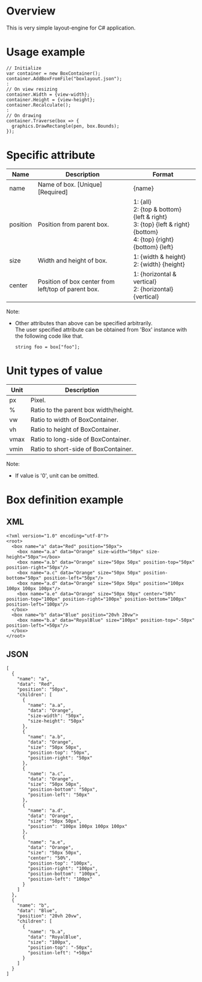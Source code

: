 ﻿# Overview

This is very simple layout-engine for C# application.

# Usage example

```
// Initialize
var container = new BoxContainer();
container.AddBoxFromFile("boxlayout.json");
:
// On view resizing
container.Width = {view-width};
container.Height = {view-height};
container.Recalculate();
:
// On drawing
container.Traverse(box => {
  graphics.DrawRectangle(pen, box.Bounds);
});
```

# Specific attribute

Name     | Description                      | Format
---------|----------------------------------|--------
name     | Name of box. [Unique] [Required] | {name}
position | Position from parent box.        | 1: {all} <br> 2: {top & bottom} {left & right} <br> 3: {top} {left & right} {bottom} <br> 4: {top} {right} {bottom} {left}
size     | Width and height of box.         | 1: {width & height} <br> 2: {width} {height}
center   | Position of box center from left/top of parent box. | 1: {horizontal & vertical} <br> 2: {horizontal} {vertical}

Note:  
* Other attributes than above can be specified arbitrarily.  
  The user specified attribute can be obtained from 'Box' instance with the following code like that.
  ```
  string foo = box["foo"];
  ```

# Unit types of value

Unit | Description
-----|-------------
px   | Pixel.
%    | Ratio to the parent box width/height.
vw   | Ratio to width of BoxContainer.
vh   | Ratio to height of BoxContainer.
vmax | Ratio to long-side of BoxContainer.
vmin | Ratio to short-side of BoxContainer.

Note:  
* If value is '0', unit can be omitted.

# Box definition example

## XML

```
<?xml version="1.0" encoding="utf-8"?>
<root>
  <box name="a" data="Red" position="50px">
    <box name="a.a" data="Orange" size-width="50px" size-height="50px"></box>
    <box name="a.b" data="Orange" size="50px 50px" position-top="50px" position-right="50px"/>
    <box name="a.c" data="Orange" size="50px 50px" position-bottom="50px" position-left="50px"/>
    <box name="a.d" data="Orange" size="50px 50px" position="100px 100px 100px 100px"/>
    <box name="a.e" data="Orange" size="50px 50px" center="50%" position-top="100px" position-right="100px" position-bottom="100px" position-left="100px"/>
  </box>
  <box name="b" data="Blue" position="20vh 20vw">
    <box name="b.a" data="RoyalBlue" size="100px" position-top="-50px" position-left="+50px"/>
  </box>
</root>
```

## JSON

```
[
  {
    "name": "a",
    "data": "Red",
    "position": "50px",
    "children": [
      {
        "name": "a.a",
        "data": "Orange",
        "size-width": "50px",
        "size-height": "50px"
      },
      {
        "name": "a.b",
        "data": "Orange",
        "size": "50px 50px",
        "position-top": "50px",
        "position-right": "50px"
      },
      {
        "name": "a.c",
        "data": "Orange",
        "size": "50px 50px",
        "position-bottom": "50px",
        "position-left": "50px"
      },
      {
        "name": "a.d",
        "data": "Orange",
        "size": "50px 50px",
        "position": "100px 100px 100px 100px"
      },
      {
        "name": "a.e",
        "data": "Orange",
        "size": "50px 50px",
        "center": "50%",
        "position-top": "100px",
        "position-right": "100px",
        "position-bottom": "100px",
        "position-left": "100px"
      }
    ]
  },
  {
    "name": "b",
    "data": "Blue",
    "position": "20vh 20vw",
    "children": [
      {
        "name": "b.a",
        "data": "RoyalBlue",
        "size": "100px",
        "position-top": "-50px",
        "position-left": "+50px"
      }
    ]
  }
]
```

